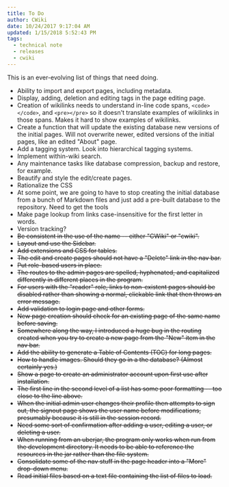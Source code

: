 ```yaml
---
title: To Do
author: CWiki
date: 10/24/2017 9:17:04 AM  
updated: 1/15/2018 5:52:43 PM     
tags:
  - technical note
  - releases
  - cwiki
---
```

This is an ever-evolving list of things that need doing.

* Ability to import and export pages, including metadata.
* Display, adding, deletion and editing tags in the page editing page.
* Creation of wikilinks needs to understand in-line code spans, `<code></code>`, and `<pre></pre>` so it doesn't translate examples of wikilinks in those spans. Makes it hard to show examples of wikilinks.
* Create a function that will update the existing database new versions of the initial pages. Will not overwrite newer, edited versions of the initial pages, like an edited "About" page.
* Add a tagging system. Look into hierarchical tagging systems.
* Implement within-wiki search.
* Any maintenance tasks like database compression, backup and restore, for example.
* Beautify and style the edit/create pages.
* Rationalize the CSS
* At some point, we are going to have to stop creating the initial database from a bunch of Markdown files and just add a pre-built database to the repository. Need to get the tools
* Make page lookup from links case-insensitive for the first letter in words.
* Version tracking?
* ~~Be consistent in the use of the name -- either "CWiki" or "cwiki".~~
* ~~Layout and use the Sidebar.~~
* ~~Add extensions and CSS for tables.~~
* ~~The edit and create pages should not have a "Delete" link in the nav bar.~~
* ~~Put role-based users in place.~~
*  ~~The routes to the admin pages are spelled, hyphenated, and capitalized differently in different places in the program.~~
*  ~~For users with the "reader" role, links to non-existent pages should be disabled rather than showing a normal, clickable link that then throws an error message.~~
* ~~Add validation to login page and other forms.~~
* ~~New page creation should check for an existing page of the same name before saving.~~
* ~~Somewhere along the way, I introduced a huge bug in the routing created when you try to create a new page from the "New" item in the nav bar.~~
* ~~Add the ability to generate a Table of Contents (TOC) for long pages.~~
* ~~How to handle images. Should they go in a the database? (Almost certainly yes.)~~
* ~~Show a page to create an administrator account upon first use after installation.~~
* ~~The first line in the second level of a list has some poor formatting -- too close to the line above.~~
* ~~When the initial admin user changes their profile then attempts to sign out, the signout page shows the user name before modifications, presumably because it is still in the session record.~~
* ~~Need some sort of confirmation after adding a user, editing a user, or deleting a user.~~
* ~~When running from an uberjar, the program only works when run from the development directory. It needs to be able to reference the resources in the jar rather than the file system.~~
* ~~Consolidate some of the nav stuff in the page header into a "More" drop-down menu.~~
* ~~Read initial files based on a text file containing the list of files to load.~~


